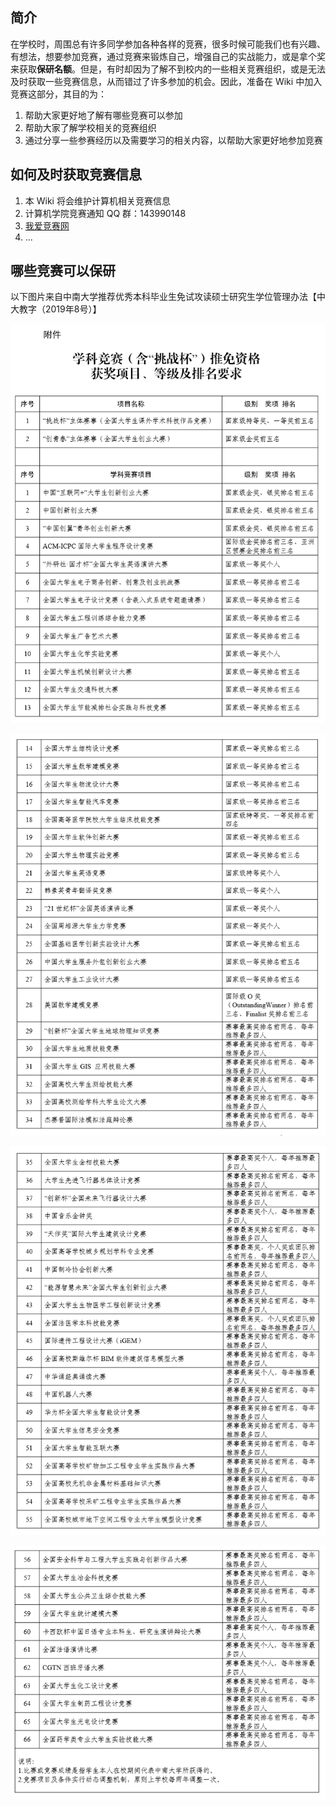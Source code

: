 ## 简介

在学校时，周围总有许多同学参加各种各样的竞赛，很多时候可能我们也有兴趣、有想法，想要参加竞赛，通过竞赛来锻炼自己，增强自己的实战能力，或是拿个奖来获取**保研名额**。但是，有时却因为了解不到校内的一些相关竞赛组织，或是无法及时获取一些竞赛信息，从而错过了许多参加的机会。因此，准备在 Wiki 中加入竞赛这部分，其目的为：

1. 帮助大家更好地了解有哪些竞赛可以参加
2. 帮助大家了解学校相关的竞赛组织
3. 通过分享一些参赛经历以及需要学习的相关内容，以帮助大家更好地参加竞赛

## 如何及时获取竞赛信息

1. 本 Wiki 将会维护计算机相关竞赛信息
2. 计算机学院竞赛通知 QQ 群：143990148
3. [我爱竞赛网](http://www.52jingsai.com/portal.php)
4. ...

## 哪些竞赛可以保研

以下图片来自中南大学推荐优秀本科毕业生免试攻读硕士研究生学位管理办法【中大教字（2019年8号）】

![](images/index1.png)

![](images/index2.png)

![](images/index3.png)

![](images/index4.png)
